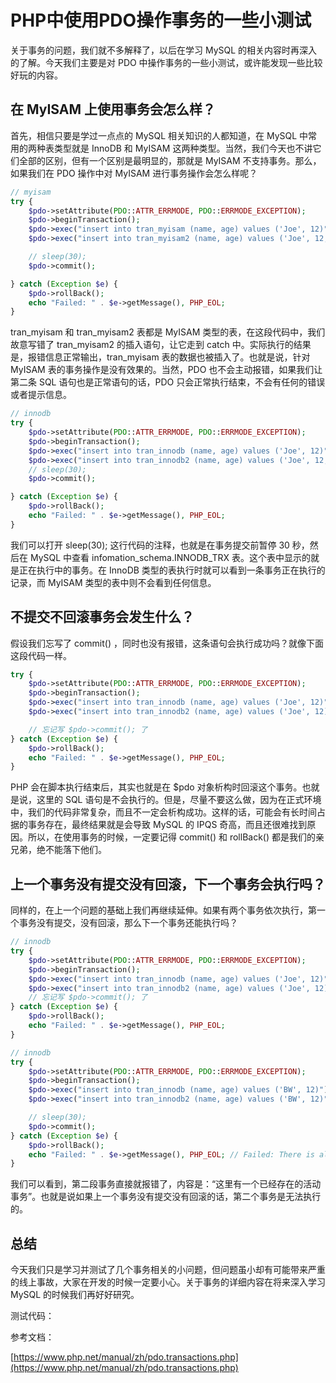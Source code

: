 # PHP中使用PDO操作事务的一些小测试

关于事务的问题，我们就不多解释了，以后在学习 MySQL 的相关内容时再深入的了解。今天我们主要是对 PDO 中操作事务的一些小测试，或许能发现一些比较好玩的内容。

## 在 MyISAM 上使用事务会怎么样？

首先，相信只要是学过一点点的 MySQL 相关知识的人都知道，在 MySQL 中常用的两种表类型就是 InnoDB 和 MyISAM 这两种类型。当然，我们今天也不讲它们全部的区别，但有一个区别是最明显的，那就是 MyISAM 不支持事务。那么，如果我们在 PDO 操作中对 MyISAM 进行事务操作会怎么样呢？

```php
// myisam
try {
    $pdo->setAttribute(PDO::ATTR_ERRMODE, PDO::ERRMODE_EXCEPTION);
    $pdo->beginTransaction();
    $pdo->exec("insert into tran_myisam (name, age) values ('Joe', 12)");
    $pdo->exec("insert into tran_myisam2 (name, age) values ('Joe', 12, 33)");

    // sleep(30);
    $pdo->commit();

} catch (Exception $e) {
    $pdo->rollBack();
    echo "Failed: " . $e->getMessage(), PHP_EOL;
}
```

tran_myisam 和 tran_myisam2 表都是 MyISAM 类型的表，在这段代码中，我们故意写错了 tran_myisam2 的插入语句，让它走到 catch 中。实际执行的结果是，报错信息正常输出，tran_myisam 表的数据也被插入了。也就是说，针对 MyISAM 表的事务操作是没有效果的。当然，PDO 也不会主动报错，如果我们让第二条 SQL 语句也是正常语句的话，PDO 只会正常执行结束，不会有任何的错误或者提示信息。

```php
// innodb
try {
    $pdo->setAttribute(PDO::ATTR_ERRMODE, PDO::ERRMODE_EXCEPTION);
    $pdo->beginTransaction();
    $pdo->exec("insert into tran_innodb (name, age) values ('Joe', 12)");
    $pdo->exec("insert into tran_innodb2 (name, age) values ('Joe', 12, 3)");
    // sleep(30);
    $pdo->commit();

} catch (Exception $e) {
    $pdo->rollBack();
    echo "Failed: " . $e->getMessage(), PHP_EOL;
}
```

我们可以打开 sleep(30); 这行代码的注释，也就是在事务提交前暂停 30 秒，然后在 MySQL 中查看 infomation_schema.INNODB_TRX 表。这个表中显示的就是正在执行中的事务。在 InnoDB 类型的表执行时就可以看到一条事务正在执行的记录，而 MyISAM 类型的表中则不会看到任何信息。

## 不提交不回滚事务会发生什么？

假设我们忘写了 commit() ，同时也没有报错，这条语句会执行成功吗？就像下面这段代码一样。

```php
try {
    $pdo->setAttribute(PDO::ATTR_ERRMODE, PDO::ERRMODE_EXCEPTION);
    $pdo->beginTransaction();
    $pdo->exec("insert into tran_innodb (name, age) values ('Joe', 12)");
    $pdo->exec("insert into tran_innodb2 (name, age) values ('Joe', 12)");

    // 忘记写 $pdo->commit(); 了
} catch (Exception $e) {
    $pdo->rollBack();
    echo "Failed: " . $e->getMessage(), PHP_EOL;
}
```

PHP 会在脚本执行结束后，其实也就是在 $pdo 对象析构时回滚这个事务。也就是说，这里的 SQL 语句是不会执行的。但是，尽量不要这么做，因为在正式环境中，我们的代码非常复杂，而且不一定会析构成功。这样的话，可能会有长时间占据的事务存在，最终结果就是会导致 MySQL 的 IPQS 奇高，而且还很难找到原因。所以，在使用事务的时候，一定要记得 commit() 和 rollBack() 都是我们的亲兄弟，绝不能落下他们。

## 上一个事务没有提交没有回滚，下一个事务会执行吗？

同样的，在上一个问题的基础上我们再继续延伸。如果有两个事务依次执行，第一个事务没有提交，没有回滚，那么下一个事务还能执行吗？

```php
// innodb
try {
    $pdo->setAttribute(PDO::ATTR_ERRMODE, PDO::ERRMODE_EXCEPTION);
    $pdo->beginTransaction();
    $pdo->exec("insert into tran_innodb (name, age) values ('Joe', 12)");
    $pdo->exec("insert into tran_innodb2 (name, age) values ('Joe', 12)");
    // 忘记写 $pdo->commit(); 了
} catch (Exception $e) {
    $pdo->rollBack();
    echo "Failed: " . $e->getMessage(), PHP_EOL;
}

// innodb
try {
    $pdo->setAttribute(PDO::ATTR_ERRMODE, PDO::ERRMODE_EXCEPTION);
    $pdo->beginTransaction();
    $pdo->exec("insert into tran_innodb (name, age) values ('BW', 12)");
    $pdo->exec("insert into tran_innodb2 (name, age) values ('BW', 12)");

    // sleep(30);
    $pdo->commit();
} catch (Exception $e) {
    $pdo->rollBack();
    echo "Failed: " . $e->getMessage(), PHP_EOL; // Failed: There is already an active transaction
}
```

我们可以看到，第二段事务直接就报错了，内容是：“这里有一个已经存在的活动事务”。也就是说如果上一个事务没有提交没有回滚的话，第二个事务是无法执行的。

## 总结

今天我们只是学习并测试了几个事务相关的小问题，但问题虽小却有可能带来严重的线上事故，大家在开发的时候一定要小心。关于事务的详细内容在将来深入学习 MySQL 的时候我们再好好研究。

测试代码：


参考文档：

[https://www.php.net/manual/zh/pdo.transactions.php](https://www.php.net/manual/zh/pdo.transactions.php)
